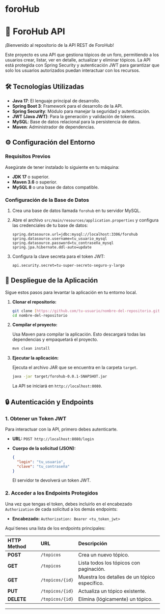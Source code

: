 # foroHub
# 🚀 ForoHub API

¡Bienvenido al repositorio de la API REST de ForoHub!

Este proyecto es una API que gestiona tópicos de un foro, permitiendo a los usuarios crear, listar, ver en detalle, actualizar y eliminar tópicos. La API está protegida con Spring Security y autenticación JWT para garantizar que solo los usuarios autorizados puedan interactuar con los recursos.

## 🛠️ Tecnologías Utilizadas

* **Java 17**: El lenguaje principal de desarrollo.
* **Spring Boot 3**: Framework para el desarrollo de la API.
* **Spring Security**: Módulo para manejar la seguridad y autenticación.
* **JWT (Java JWT)**: Para la generación y validación de tokens.
* **MySQL**: Base de datos relacional para la persistencia de datos.
* **Maven**: Administrador de dependencias.

## ⚙️ Configuración del Entorno

### Requisitos Previos

Asegúrate de tener instalado lo siguiente en tu máquina:

* **JDK 17** o superior.
* **Maven 3.6** o superior.
* **MySQL 8** o una base de datos compatible.

### Configuración de la Base de Datos

1.  Crea una base de datos llamada `forohub` en tu servidor MySQL.
2.  Abre el archivo `src/main/resources/application.properties` y configura las credenciales de tu base de datos:

    ```properties
    spring.datasource.url=jdbc:mysql://localhost:3306/forohub
    spring.datasource.username=tu_usuario_mysql
    spring.datasource.password=tu_contraseña_mysql
    spring.jpa.hibernate.ddl-auto=update
    ```

3.  Configura la clave secreta para el token JWT:

    ```properties
    api.security.secret=tu-super-secreto-seguro-y-largo
    ```

## 🚀 Despliegue de la Aplicación

Sigue estos pasos para levantar la aplicación en tu entorno local.

1.  **Clonar el repositorio:**

    ```bash
    git clone [https://github.com/tu-usuario/nombre-del-repositorio.git](https://github.com/tu-usuario/nombre-del-repositorio.git)
    cd nombre-del-repositorio
    ```

2.  **Compilar el proyecto:**

    Usa Maven para compilar la aplicación. Esto descargará todas las dependencias y empaquetará el proyecto.

    ```bash
    mvn clean install
    ```

3.  **Ejecutar la aplicación:**

    Ejecuta el archivo JAR que se encuentra en la carpeta `target`.

    ```bash
    java -jar target/forohub-0.0.1-SNAPSHOT.jar
    ```

    La API se iniciará en `http://localhost:8080`.

## 🔒 Autenticación y Endpoints

### 1. Obtener un Token JWT

Para interactuar con la API, primero debes autenticarte.

* **URL:** `POST http://localhost:8080/login`
* **Cuerpo de la solicitud (JSON):**

    ```json
    {
      "login": "tu_usuario",
      "clave": "tu_contraseña"
    }
    ```

    El servidor te devolverá un token JWT.

### 2. Acceder a los Endpoints Protegidos

Una vez que tengas el token, debes incluirlo en el encabezado `Authorization` de cada solicitud a los demás endpoints:

* **Encabezado:** `Authorization: Bearer <tu_token_jwt>`

Aquí tienes una lista de los endpoints principales:

| HTTP Method | URL                 | Descripción                                 |
| :---------- | :------------------ | :------------------------------------------ |
| **POST** | `/topicos`          | Crea un nuevo tópico.                       |
| **GET** | `/topicos`          | Lista todos los tópicos con paginación.      |
| **GET** | `/topicos/{id}`     | Muestra los detalles de un tópico específico. |
| **PUT** | `/topicos/{id}`     | Actualiza un tópico existente.              |
| **DELETE** | `/topicos/{id}`     | Elimina (lógicamente) un tópico.            |

---